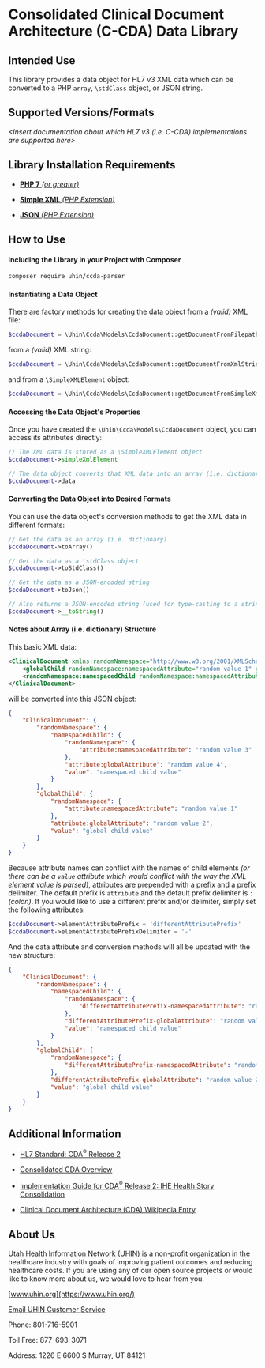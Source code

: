 # Consolidated Clinical Document Architecture (C-CDA) Data Library

## Intended Use

This library provides a data object for HL7 v3 XML data which can be converted to a PHP `array`, `\stdClass` object, or JSON string.

## Supported Versions/Formats

_<Insert documentation about which HL7 v3 _(i.e. C-CDA)_ implementations are supported here>_

## Library Installation Requirements

* [**PHP 7** _(or greater)_](https://www.php.net/)

* [**Simple XML** _(PHP Extension)_](https://www.php.net/manual/en/book.simplexml.php)

* [**JSON** _(PHP Extension)_](https://www.php.net/manual/en/book.json.php)

## How to Use

#### Including the Library in your Project with Composer

```bash
composer require uhin/ccda-parser
```

#### Instantiating a Data Object

There are factory methods for creating the data object from a _(valid)_ XML file:

```php
$ccdaDocument = \Uhin\Ccda\Models\CcdaDocument::getDocumentFromFilepath('/path/to/ccda.xml');
```

from a _(valid)_ XML string:

```php
$ccdaDocument = \Uhin\Ccda\Models\CcdaDocument::getDocumentFromXmlString('<ClinicalDocument />');
```

and from a `\SimpleXMLElement` object:

```php
$ccdaDocument = \Uhin\Ccda\Models\CcdaDocument::getDocumentFromSimpleXmlElement($simpleXmlElement);
```

#### Accessing the Data Object's Properties

Once you have created the `\Uhin\Ccda\Models\CcdaDocument` object, you can access its attributes directly:

```php
// The XML data is stored as a \SimpleXMLElement object
$ccdaDocument->simpleXmlElement

// The data object converts that XML data into an array (i.e. dictionary)
$ccdaDocument->data
```

#### Converting the Data Object into Desired Formats

You can use the data object's conversion methods to get the XML data in different formats:

```php
// Get the data as an array (i.e. dictionary)
$ccdaDocument->toArray()

// Get the data as a \stdClass object
$ccdaDocument->toStdClass()

// Get the data as a JSON-encoded string
$ccdaDocument->toJson()

// Also returns a JSON-encoded string (used for type-casting to a string)
$ccdaDocument->__toString()
```

#### Notes about Array (i.e. dictionary) Structure

This basic XML data:

```xml
<ClinicalDocument xmlns:randomNamespace="http://www.w3.org/2001/XMLSchema-instance">
    <globalChild randomNamespace:namespacedAttribute="random value 1" globalAttribute="random value 2">global child value</globalChild>
    <randomNamespace:namespacedChild randomNamespace:namespacedAttribute="random value 3" globalAttribute="random value 4">namespaced child value</randomNamespace:namespacedChild>
</ClinicalDocument>

```

will be converted into this JSON object:

```json
{
	"ClinicalDocument": {
		"randomNamespace": {
			"namespacedChild": {
				"randomNamespace": {
					"attribute:namespacedAttribute": "random value 3"
				},
				"attribute:globalAttribute": "random value 4",
				"value": "namespaced child value"
			}
		},
		"globalChild": {
			"randomNamespace": {
				"attribute:namespacedAttribute": "random value 1"
			},
			"attribute:globalAttribute": "random value 2",
			"value": "global child value"
		}
	}
}
```

Because attribute names can conflict with the names of child elements _(or there can be a `value` attribute which would conflict with the way the XML element value is parsed)_, attributes are prepended with a prefix and a prefix delimiter. The default prefix is `attribute` and the default prefix delimiter is `:` _(colon)_. If you would like to use a different prefix and/or delimiter, simply set the following attributes:

```php
$ccdaDocument->elementAttributePrefix = 'differentAttributePrefix'
$ccdaDocument->elementAttributePrefixDelimiter = '-'
```

And the data attribute and conversion methods will all be updated with the new structure:

```json
{
	"ClinicalDocument": {
		"randomNamespace": {
			"namespacedChild": {
				"randomNamespace": {
					"differentAttributePrefix-namespacedAttribute": "random value 3"
				},
				"differentAttributePrefix-globalAttribute": "random value 4",
				"value": "namespaced child value"
			}
		},
		"globalChild": {
			"randomNamespace": {
				"differentAttributePrefix-namespacedAttribute": "random value 1"
			},
			"differentAttributePrefix-globalAttribute": "random value 2",
			"value": "global child value"
		}
	}
}
```

## Additional Information

* [HL7 Standard: CDA<sup>&reg;</sup> Release 2](http://www.hl7.org/implement/standards/product_brief.cfm?product_id=7)

* [Consolidated CDA Overview](https://www.healthit.gov/topic/standards-technology/consolidated-cda-overview)

* [Implementation Guide for CDA<sup>&reg;</sup> Release 2: IHE Health Story Consolidation](https://www.hl7.org/implement/standards/product_brief.cfm?product_id=258)

* [Clinical Document Architecture (CDA) Wikipedia Entry](https://en.wikipedia.org/wiki/Clinical_Document_Architecture)

## About Us

Utah Health Information Network (UHIN) is a non-profit organization in the healthcare industry with goals of improving patient outcomes and reducing healthcare costs. If you are using any of our open source projects or would like to know more about us, we would love to hear from you.

[www.uhin.org](https://www.uhin.org/)

[Email UHIN Customer Service](mailto:customerservice@uhin.org)

Phone: 801-716-5901

Toll Free: 877-693-3071

Address:
1226 E 6600 S
Murray, UT 84121
